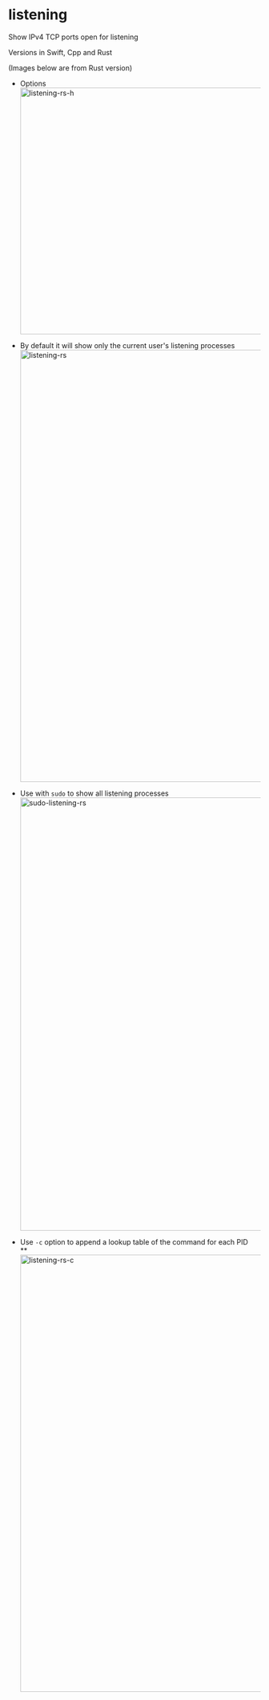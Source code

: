 # listening
Show IPv4 TCP ports open for listening  

Versions in Swift, Cpp and Rust  

(Images below are from Rust version)  

* Options  
  <img width="493" alt="listening-rs-h" src="https://github.com/PeteRichardson/listening/assets/979694/47298cf2-8382-4d1a-85cb-051434dff917">  

  
* By default it will show only the current user's listening processes  
  <img width="864" alt="listening-rs" src="https://github.com/PeteRichardson/listening/assets/979694/4ed933ce-d43d-4f1d-93a1-82f1e41f9cb2">

  
* Use with ```sudo``` to show all listening processes  
  <img width="866" alt="sudo-listening-rs" src="https://github.com/PeteRichardson/listening/assets/979694/fbffe794-0538-4c0c-bdf4-c5ad8fe629bd">


* Use ```-c``` option to append a lookup table of the command for each PID  
  ** <img width="874" alt="listening-rs-c" src="https://github.com/PeteRichardson/listening/assets/979694/f3dcf011-37eb-4e39-96ca-6d6b21c4c9ea">


